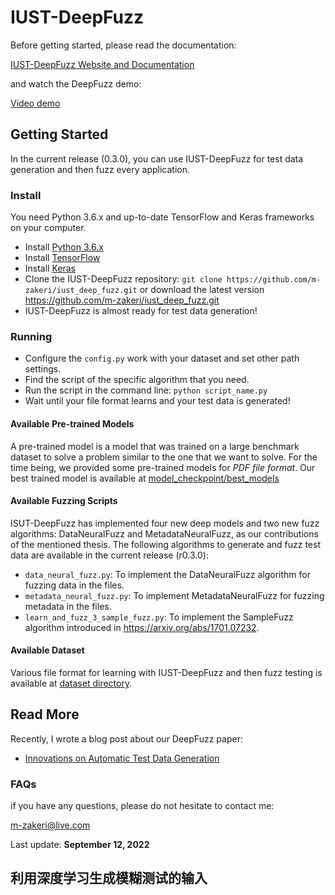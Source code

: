 # IUST-DeepFuzz

Before getting started, please read the documentation:

[IUST-DeepFuzz Website and Documentation](https://m-zakeri.github.io/iust_deep_fuzz/)

and watch the DeepFuzz demo:

[Video demo](http://parsa.iust.ac.ir/wp-content/uploads/2021/06/IUST-DeepFuzz2020_Demo.mp4)


## Getting Started
In the current release (0.3.0), you can use IUST-DeepFuzz for test data generation and then fuzz every application.

### Install
You need Python 3.6.x and up-to-date TensorFlow and Keras frameworks on your computer.
* Install [Python 3.6.x](https://www.python.org/)
* Install [TensorFlow](https://www.tensorflow.org/)
* Install [Keras](https://keras.io/)
* Clone the IUST-DeepFuzz repository: `git clone https://github.com/m-zakeri/iust_deep_fuzz.git` or download the latest version https://github.com/m-zakeri/iust_deep_fuzz.git
* IUST-DeepFuzz is almost ready for test data generation!

### Running
* Configure the `config.py` work with your dataset and set other path settings.
* Find the script of the specific algorithm that you need. 
* Run the script in the command line: `python script_name.py`
* Wait until your file format learns and your test data is generated!

#### Available Pre-trained Models
A pre-trained model is a model that was trained on a large benchmark dataset to solve a problem similar to the one that we want to solve. For the time being, we provided some pre-trained models for *PDF file format*. Our best trained model is available at [model_checkpoint/best_models](model_checkpoint/best_models)

#### Available Fuzzing Scripts
ISUT-DeepFuzz has implemented four new deep models and two new fuzz algorithms: DataNeuralFuzz and MetadataNeuralFuzz, as our contributions of the mentioned thesis. The following algorithms to generate and fuzz test data are available in the current release (r0.3.0):

* `data_neural_fuzz.py`: To implement the DataNeuralFuzz algorithm for fuzzing data in the files.
* `metadata_neural_fuzz.py`: To implement MetadataNeuralFuzz for fuzzing metadata in the files.
* `learn_and_fuzz_3_sample_fuzz.py`: To implement the SampleFuzz algorithm introduced in https://arxiv.org/abs/1701.07232. 

#### Available Dataset
Various file format for learning with IUST-DeepFuzz and then fuzz testing is available at [dataset directory](dataset).


## Read More 
Recently, I wrote a blog post about our DeepFuzz paper:

* [Innovations on Automatic Test Data Generation](https://m-zakeri.github.io/innovations-on-automatic-test-data-generation.html#innovations-on-automatic-test-data-generation)


### FAQs
if you have any questions, please do not hesitate to contact me:

[m-zakeri@live.com](mailto:m-zakeri@live.com)

Last update: **September 12, 2022**

## 利用深度学习生成模糊测试的输入

